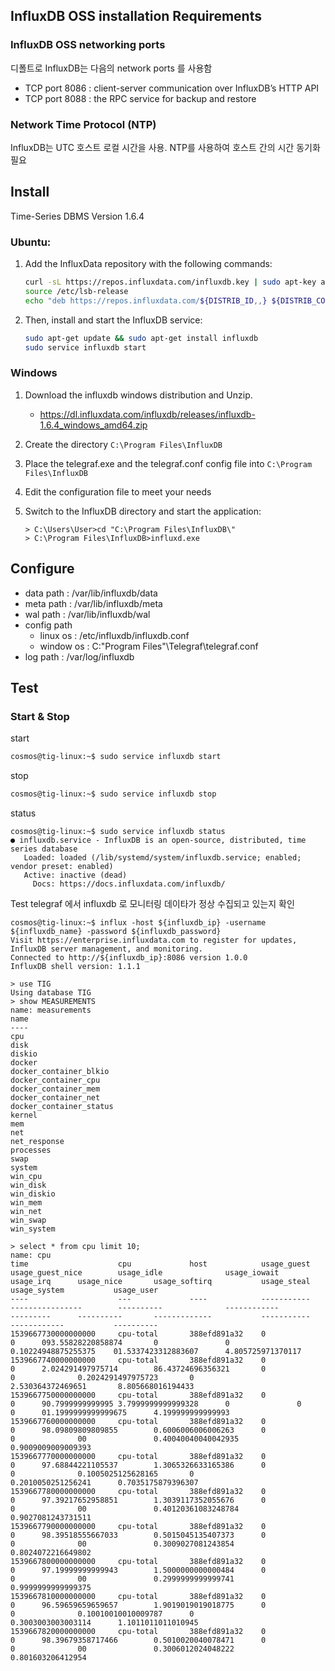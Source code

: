 ## InfluxDB OSS installation Requirements

### InfluxDB OSS networking ports
디폴트로 InfluxDB는 다음의 network ports 를 사용함
* TCP port 8086 : client-server communication over InfluxDB’s HTTP API
* TCP port 8088 : the RPC service for backup and restore

### Network Time Protocol (NTP)
InfluxDB는 UTC 호스트 로컬 시간을 사용. NTP를 사용하여 호스트 간의 시간 동기화 필요

## Install
Time-Series DBMS Version 1.6.4

### Ubuntu: 
1. Add the InfluxData repository with the following commands:
    ```bash
    curl -sL https://repos.influxdata.com/influxdb.key | sudo apt-key add -
    source /etc/lsb-release
    echo "deb https://repos.influxdata.com/${DISTRIB_ID,,} ${DISTRIB_CODENAME} stable" | sudo tee /etc/apt/sources.list.d/influxdb.list
    ```
2. Then, install and start the InfluxDB service:
    ```bash
    sudo apt-get update && sudo apt-get install influxdb
    sudo service influxdb start
    ```

### Windows
1. Download the influxdb windows distribution and Unzip.
    * https://dl.influxdata.com/influxdb/releases/influxdb-1.6.4_windows_amd64.zip
2. Create the directory `C:\Program Files\InfluxDB` 
3. Place the telegraf.exe and the telegraf.conf config file into `C:\Program Files\InfluxDB`
4. Edit the configuration file to meet your needs
5. Switch to the InfluxDB directory and start the application:

    ```
    > C:\Users\User>cd "C:\Program Files\InfluxDB\"
    > C:\Program Files\InfluxDB>influxd.exe

## Configure
* data path : /var/lib/influxdb/data
* meta path : /var/lib/influxdb/meta
* wal path : /var/lib/influxdb/wal
* config path
    * linux os : /etc/influxdb/influxdb.conf
    * window os : C:\"Program Files"\Telegraf\telegraf.conf
* log path : /var/log/influxdb

## Test
### Start & Stop
start
``` bash
cosmos@tig-linux:~$ sudo service influxdb start
```

stop 
``` bash
cosmos@tig-linux:~$ sudo service influxdb stop
```

status
```
cosmos@tig-linux:~$ sudo service influxdb status
● influxdb.service - InfluxDB is an open-source, distributed, time series database
   Loaded: loaded (/lib/systemd/system/influxdb.service; enabled; vendor preset: enabled)
   Active: inactive (dead)
     Docs: https://docs.influxdata.com/influxdb/
```

Test
telegraf 에서 influxdb 로 모니터링 데이타가 정상 수집되고 있는지 확인

```
cosmos@tig-linux:~$ influx -host ${influxdb_ip} -username ${influxdb_name} -password ${influxdb_password}
Visit https://enterprise.influxdata.com to register for updates, InfluxDB server management, and monitoring.
Connected to http://${influxdb_ip}:8086 version 1.0.0
InfluxDB shell version: 1.1.1

> use TIG
Using database TIG
> show MEASUREMENTS
name: measurements
name
----
cpu
disk
diskio
docker
docker_container_blkio
docker_container_cpu
docker_container_mem
docker_container_net
docker_container_status
kernel
mem
net
net_response
processes
swap
system
win_cpu
win_disk
win_diskio
win_mem
win_net
win_swap
win_system

> select * from cpu limit 10;
name: cpu
time                    cpu             host            usage_guest     usage_guest_nice        usage_idle              usage_iowait            usage_irq      usage_nice       usage_softirq           usage_steal     usage_system           usage_user
----                    ---             ----            -----------     ----------------        ----------              ------------            ---------      ----------       -------------           -----------     ------------           ----------
1539667730000000000     cpu-total       388efd891a32    0               0      093.55828220858874       0               0               0.10224948875255375    01.5337423312883607      4.805725971370117
1539667740000000000     cpu-total       388efd891a32    0               0      2.024291497975714        86.43724696356321       0               0              0.2024291497975723       0               2.530364372469651       8.805668016194433
1539667750000000000     cpu-total       388efd891a32    0               0      90.7999999999995 3.7999999999999328      0               0               0      01.1999999999999675      4.199999999999993
1539667760000000000     cpu-total       388efd891a32    0               0      98.09809809809855        0.6006006006006263      0               0              00               0.40040040040042935     0.9009009009009393
1539667770000000000     cpu-total       388efd891a32    0               0      97.68844221105537        1.3065326633165386      0               0              0.1005025125628165       0               0.2010050251256241      0.7035175879396307
1539667780000000000     cpu-total       388efd891a32    0               0      97.39217652958851        1.3039117352055676      0               0              00               0.40120361083248784     0.9027081243731511
1539667790000000000     cpu-total       388efd891a32    0               0      98.39518555667033        0.5015045135407373      0               0              00               0.3009027081243854      0.8024072216649802
1539667800000000000     cpu-total       388efd891a32    0               0      97.19999999999943        1.5000000000000484      0               0              00               0.2999999999999741      0.9999999999999375
1539667810000000000     cpu-total       388efd891a32    0               0      96.59659659659657        1.9019019019018775      0               0              0.10010010010009787      0               0.3003003003003114      1.1011011011010945
1539667820000000000     cpu-total       388efd891a32    0               0      98.39679358717466        0.5010020040078471      0               0              00               0.3006012024048222      0.801603206412954
```
